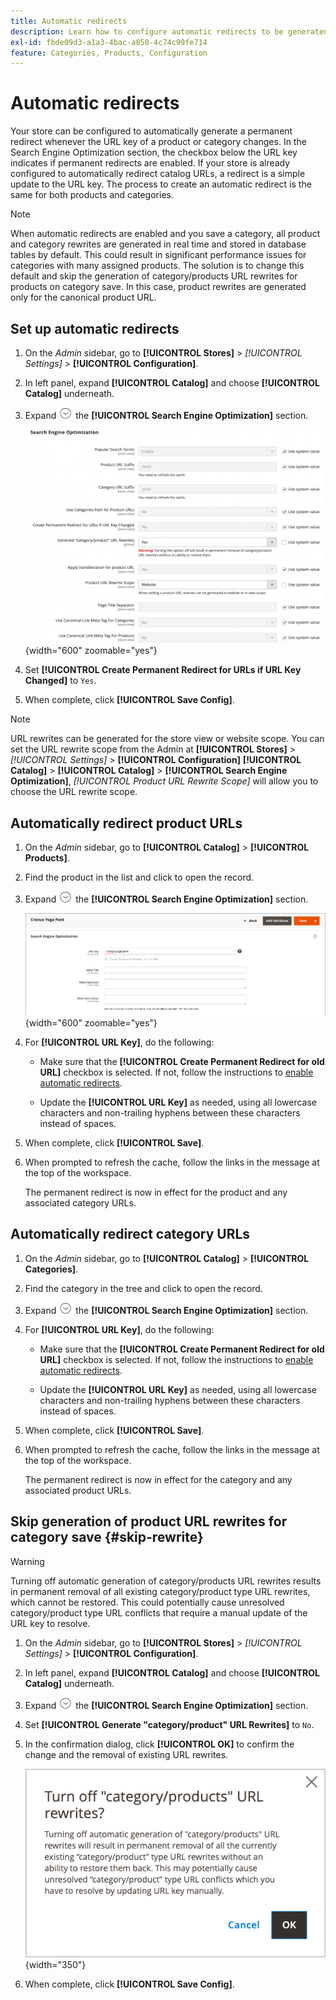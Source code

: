 ```yaml
---
title: Automatic redirects
description: Learn how to configure automatic redirects to be generated whenever the URL key of a product or category changes in your Commerce store.
exl-id: fbde09d3-a1a3-4bac-a850-4c74c99fe714
feature: Categories, Products, Configuration
---
```

# Automatic redirects

Your store can be configured to automatically generate a permanent redirect whenever the URL key of a product or category changes. In the Search Engine Optimization section, the checkbox below the URL key indicates if permanent redirects are enabled. If your store is already configured to automatically redirect catalog URLs, a redirect is a simple update to the URL key. The process to create an automatic redirect is the same for both products and categories.

>[!NOTE]
>
>When automatic redirects are enabled and you save a category, all product and category rewrites are generated in real time and stored in database tables by default. This could result in significant performance issues for categories with many assigned products. The solution is to change this default and skip the generation of category/products URL rewrites for products on category save. In this case, product rewrites are generated only for the canonical product URL.

## Set up automatic redirects

1. On the _Admin_ sidebar, go to **[!UICONTROL Stores]** > _[!UICONTROL Settings]_ > **[!UICONTROL Configuration]**.

1. In left panel, expand **[!UICONTROL Catalog]** and choose **[!UICONTROL Catalog]** underneath.

1. Expand ![Expansion selector](../assets/icon-display-expand.png) the **[!UICONTROL Search Engine Optimization]** section.

   ![Catalog configuration - search engine optimization](../configuration-reference/catalog/assets/catalog-search-engine-optimization.png){width="600" zoomable="yes"}

1. Set **[!UICONTROL Create Permanent Redirect for URLs if URL Key Changed]** to `Yes`.

1. When complete, click **[!UICONTROL Save Config]**.


>[!NOTE]
>
> URL rewrites can be generated for the store view or website scope. You can set the URL rewrite scope from the Admin at **[!UICONTROL Stores]** > _[!UICONTROL Settings]_ > **[!UICONTROL Configuration]** **[!UICONTROL Catalog]** > **[!UICONTROL Catalog]** > **[!UICONTROL Search Engine Optimization]**, _[!UICONTROL Product URL Rewrite Scope]_ will allow you to choose the URL rewrite scope.

## Automatically redirect product URLs

1. On the _Admin_ sidebar, go to **[!UICONTROL Catalog]** > **[!UICONTROL Products]**.

1. Find the product in the list and click to open the record.

1. Expand ![Expansion selector ](../assets/icon-display-expand.png) the **[!UICONTROL Search Engine Optimization]** section.

   ![Product search engine optimization - permanent redirect](./assets/product-search-engine-optimization-create-permanent-redirect.png){width="600" zoomable="yes"}

1. For **[!UICONTROL URL Key]**, do the following:

   - Make sure that the **[!UICONTROL Create Permanent Redirect for old URL]** checkbox is selected. If not, follow the instructions to [enable automatic redirects](url-rewrite.md#configure-url-rewrites).

   - Update the **[!UICONTROL URL Key]** as needed, using all lowercase characters and non-trailing hyphens between these characters instead of spaces.

1. When complete, click **[!UICONTROL Save]**.

1. When prompted to refresh the cache, follow the links in the message at the top of the workspace.

   The permanent redirect is now in effect for the product and any associated category URLs.

## Automatically redirect category URLs

1. On the _Admin_ sidebar, go to **[!UICONTROL Catalog]** > **[!UICONTROL Categories]**.

1. Find the category in the tree and click to open the record.

1. Expand ![Expansion selector](../assets/icon-display-expand.png) the **[!UICONTROL Search Engine Optimization]** section.

1. For **[!UICONTROL URL Key]**, do the following:

   - Make sure that the **[!UICONTROL Create Permanent Redirect for old URL]** checkbox is selected. If not, follow the instructions to [enable automatic redirects](url-rewrite.md#configure-url-rewrites).

   - Update the **[!UICONTROL URL Key]** as needed, using all lowercase characters and non-trailing hyphens between these characters instead of spaces.

1. When complete, click **[!UICONTROL Save]**.

1. When prompted to refresh the cache, follow the links in the message at the top of the workspace.

   The permanent redirect is now in effect for the category and any associated product URLs.

## Skip generation of product URL rewrites for category save {#skip-rewrite}

>[!WARNING]
>
>Turning off automatic generation of category/products URL rewrites results in permanent removal of all existing category/product type URL rewrites, which cannot be restored. This could potentially cause unresolved category/product type URL conflicts that require a manual update of the URL key to resolve.

1. On the _Admin_ sidebar, go to **[!UICONTROL Stores]** > _[!UICONTROL Settings]_ > **[!UICONTROL Configuration]**.

1. In left panel, expand **[!UICONTROL Catalog]** and choose **[!UICONTROL Catalog]** underneath.

1. Expand ![Expansion selector](../assets/icon-display-expand.png) the **[!UICONTROL Search Engine Optimization]** section.

1. Set **[!UICONTROL Generate "category/product" URL Rewrites]** to `No`.

1. In the confirmation dialog, click **[!UICONTROL OK]** to confirm the change and the removal of existing URL rewrites.

   ![Turn off category/product URL rewrites - confirm](./assets/seo-rewrite-off.png){width="350"}

1. When complete, click **[!UICONTROL Save Config]**.
